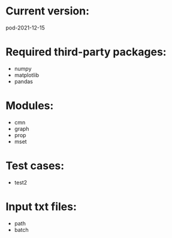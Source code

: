 # Current version: 
pod-2021-12-15

# Required third-party packages:
* numpy
* matplotlib
* pandas

# Modules:
* cmn
* graph
* prop
* mset

# Test cases:
* test2

# Input txt files:
* path
* batch
